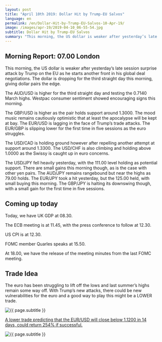 ```yaml
---
layout: post
title: "April 10th 2019: Dollar Hit by Trump-EU Salvos"
language: en
permalink: /en/Dollar-Hit-by-Trump-EU-Salvos-10-Apr-19/
image: /images/apr-19/2019-04-10_06-55-54.jpg
subtitle: Dollar Hit by Trump-EU Salvos
summary: "This morning, the US dollar is weaker after yesterday’s late session surprise attack by Trump on the EU as he starts another front in his global deal negotiations. The dollar is dropping for the third straight day this morning, giving dollar pairs the edge"
---
```

## Morning Report: 07.00 London

This morning, the US dollar is weaker after yesterday’s late session surprise attack by Trump on the EU as he starts another front in his global deal negotiations. The dollar is dropping for the third straight day this morning, giving dollar pairs the edge. 

The AUD/USD is higher for the third straight day and testing the 0.7140 March highs. Westpac consumer sentiment showed encouraging signs this morning. 

The GBP/USD is higher as the pair holds support around 1.3000. The mood music remains cautiously optimistic that at least the apocalypse will be kept at bay. The EUR/USD is lagging in the face of Trump’s trade attacks. The EUR/GBP is slipping lower for the first time in five sessions as the euro struggles. 

The USD/CAD is holding ground however after repelling another attempt at support around 1.3300. The USD/CHF is also climbing and holding above 1.0000 as the Swissy is caught up in euro concerns. 

The USD/JPY fell heavily yesterday, with the 111.00 level holding as potential support. There are small gains this morning though, as is the case with other yen pairs. The AUD/JPY remains rangebound but near the highs as 79.00 holds. The EUR/JPY took a hit yesterday, but the 125.00 held, with small buying this morning. The GBP/JPY is halting its downswing though, with a small gain for the first time in five sessions. 

## Coming up today	
 
Today, we have UK GDP at 08.30. 

The ECB meeting is at 11.45, with the press conference to follow at 12.30. 

US CPI is at 12.30. 

FOMC member Quarles speaks at 15.50. 

At 18.00, we have the release of the meeting minutes from the last FOMC meeting. 

## Trade Idea

The euro has been struggling to lift off the lows and last summer’s highs remain some way off. With Trump’s new attacks, there could be new vulnerabilities for the euro and a good way to play this might be a LOWER trade.

<img class="post-image" src="{{ site.url }}/images/apr-19/2019-04-10_06-55-54.jpg" alt="{{ page.subtitle }}" title="{{ page.subtitle }}">

<a href="%LINK%%?currency=GBP&market=forex&underlying=frxEURUSD&formname=higherlower&duration_amount=14&duration_units=d&amount=10&amount_type=stake&expiry_type=duration&barrier=1.1200" target="_blank" rel="noopener noreferrer nofollow">A lower trade predicting that the EUR/USD will close below 1.1200 in 14 days, could return 254% if successful.</a>

<img class="post-image" src="{{ site.url }}/images/apr-19/2019-04-10-09-15-50.png" alt="{{ page.subtitle }}" title="{{ page.subtitle }}">